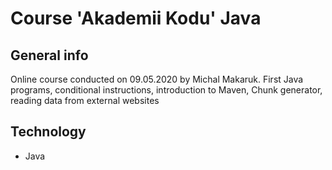 # Course 'Akademii Kodu' Java

## General info
Online course conducted on 09.05.2020 by Michal Makaruk.  First Java programs, 
conditional instructions, introduction to Maven, Chunk generator, reading data 
from external websites

## Technology
* Java
